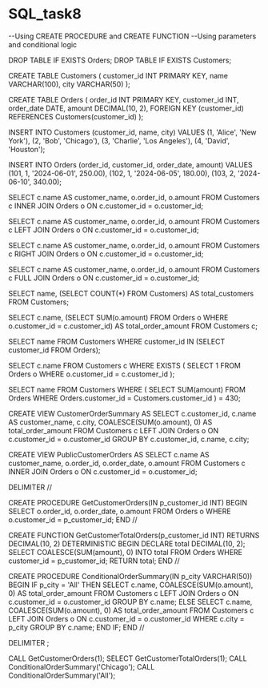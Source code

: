 # SQL_task8

--Using CREATE PROCEDURE and CREATE FUNCTION
--Using parameters and conditional logic



DROP TABLE IF EXISTS Orders;
DROP TABLE IF EXISTS Customers;

CREATE TABLE Customers (
    customer_id INT PRIMARY KEY,
    name VARCHAR(100),
    city VARCHAR(50)
);

CREATE TABLE Orders (
    order_id INT PRIMARY KEY,
    customer_id INT,
    order_date DATE,
    amount DECIMAL(10, 2),
    FOREIGN KEY (customer_id) REFERENCES Customers(customer_id)
);

INSERT INTO Customers (customer_id, name, city) VALUES
(1, 'Alice', 'New York'),
(2, 'Bob', 'Chicago'),
(3, 'Charlie', 'Los Angeles'),
(4, 'David', 'Houston');

INSERT INTO Orders (order_id, customer_id, order_date, amount) VALUES
(101, 1, '2024-06-01', 250.00),
(102, 1, '2024-06-05', 180.00),
(103, 2, '2024-06-10', 340.00);

SELECT c.name AS customer_name, o.order_id, o.amount
FROM Customers c
INNER JOIN Orders o ON c.customer_id = o.customer_id;

SELECT c.name AS customer_name, o.order_id, o.amount
FROM Customers c
LEFT JOIN Orders o ON c.customer_id = o.customer_id;

SELECT c.name AS customer_name, o.order_id, o.amount
FROM Customers c
RIGHT JOIN Orders o ON c.customer_id = o.customer_id;

SELECT c.name AS customer_name, o.order_id, o.amount
FROM Customers c
FULL JOIN Orders o ON c.customer_id = o.customer_id;

SELECT name, (SELECT COUNT(*) FROM Customers) AS total_customers
FROM Customers;

SELECT c.name, (SELECT SUM(o.amount) FROM Orders o WHERE o.customer_id = c.customer_id) AS total_order_amount
FROM Customers c;

SELECT name
FROM Customers
WHERE customer_id IN (SELECT customer_id FROM Orders);

SELECT c.name
FROM Customers c
WHERE EXISTS (
    SELECT 1 FROM Orders o WHERE o.customer_id = c.customer_id
);

SELECT name
FROM Customers
WHERE (
    SELECT SUM(amount)
    FROM Orders
    WHERE Orders.customer_id = Customers.customer_id
) = 430;

CREATE VIEW CustomerOrderSummary AS
SELECT 
    c.customer_id,
    c.name AS customer_name,
    c.city,
    COALESCE(SUM(o.amount), 0) AS total_order_amount
FROM Customers c
LEFT JOIN Orders o ON c.customer_id = o.customer_id
GROUP BY c.customer_id, c.name, c.city;

CREATE VIEW PublicCustomerOrders AS
SELECT 
    c.name AS customer_name,
    o.order_id,
    o.order_date,
    o.amount
FROM Customers c
INNER JOIN Orders o ON c.customer_id = o.customer_id;

DELIMITER //

CREATE PROCEDURE GetCustomerOrders(IN p_customer_id INT)
BEGIN
    SELECT o.order_id, o.order_date, o.amount
    FROM Orders o
    WHERE o.customer_id = p_customer_id;
END //

CREATE FUNCTION GetCustomerTotalOrders(p_customer_id INT)
RETURNS DECIMAL(10, 2)
DETERMINISTIC
BEGIN
    DECLARE total DECIMAL(10, 2);
    SELECT COALESCE(SUM(amount), 0) INTO total
    FROM Orders
    WHERE customer_id = p_customer_id;
    RETURN total;
END //

CREATE PROCEDURE ConditionalOrderSummary(IN p_city VARCHAR(50))
BEGIN
    IF p_city = 'All' THEN
        SELECT c.name, COALESCE(SUM(o.amount), 0) AS total_order_amount
        FROM Customers c
        LEFT JOIN Orders o ON c.customer_id = o.customer_id
        GROUP BY c.name;
    ELSE
        SELECT c.name, COALESCE(SUM(o.amount), 0) AS total_order_amount
        FROM Customers c
        LEFT JOIN Orders o ON c.customer_id = o.customer_id
        WHERE c.city = p_city
        GROUP BY c.name;
    END IF;
END //

DELIMITER ;

CALL GetCustomerOrders(1);
SELECT GetCustomerTotalOrders(1);
CALL ConditionalOrderSummary('Chicago');
CALL ConditionalOrderSummary('All');
